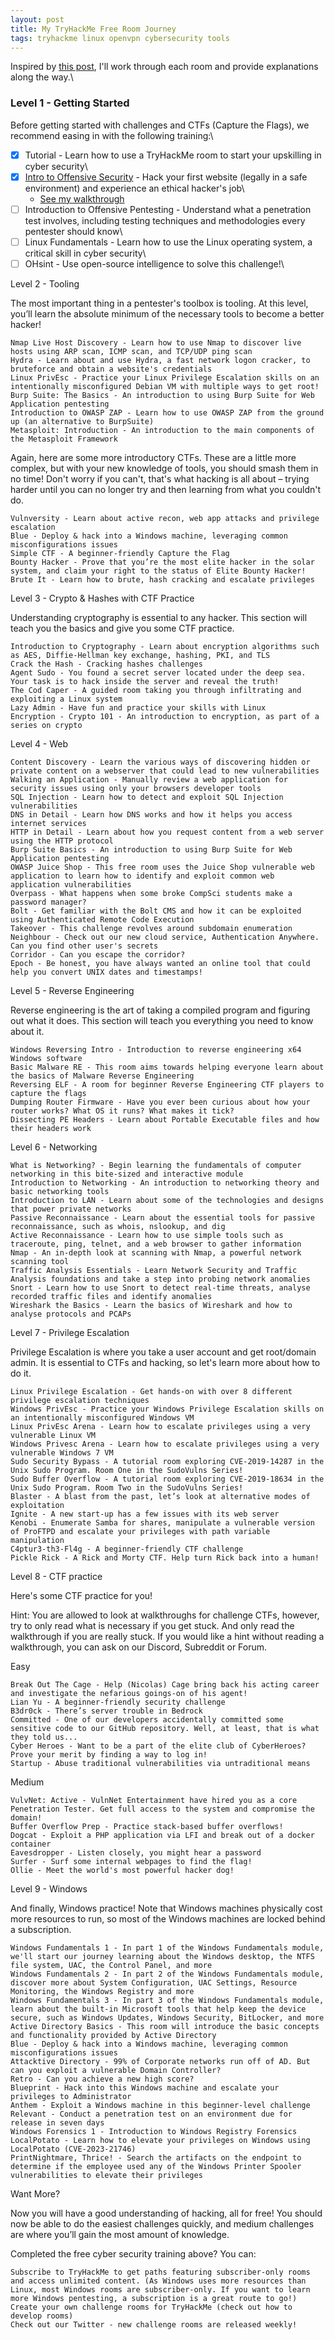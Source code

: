 ```yaml
---
layout: post
title: My TryHackMe Free Room Journey
tags: tryhackme linux openvpn cybersecurity tools
---
```

Inspired by [this post](https://tryhackme.com/r/resources/blog/free_path), I'll work through each room and provide explanations along the way.\

### Level 1 - Getting Started

Before getting started with challenges and CTFs (Capture the Flags), we recommend easing in with the following training:\
- [x] Tutorial - Learn how to use a TryHackMe room to start your upskilling in cyber security\
- [x] [Intro to Offensive Security](https://tryhackme.com/room/introtooffensivesecurity) - Hack your first website (legally in a safe environment) and experience an ethical hacker's job\
    - [See my walkthrough](/2024-01-14-tryhackme-intro-offsec.md)
- [ ] Introduction to Offensive Pentesting - Understand what a penetration test involves, including testing techniques and methodologies every pentester should know\
- [ ] Linux Fundamentals - Learn how to use the Linux operating system, a critical skill in cyber security\
- [ ] OHsint - Use open-source intelligence to solve this challenge!\

Level 2 - Tooling

The most important thing in a pentester's toolbox is tooling. At this level, you’ll learn the absolute minimum of the necessary tools to become a better hacker!

    Nmap Live Host Discovery - Learn how to use Nmap to discover live hosts using ARP scan, ICMP scan, and TCP/UDP ping scan
    Hydra - Learn about and use Hydra, a fast network logon cracker, to bruteforce and obtain a website's credentials
    Linux PrivEsc - Practice your Linux Privilege Escalation skills on an intentionally misconfigured Debian VM with multiple ways to get root!
    Burp Suite: The Basics - An introduction to using Burp Suite for Web Application pentesting
    Introduction to OWASP ZAP - Learn how to use OWASP ZAP from the ground up (an alternative to BurpSuite)
    Metasploit: Introduction - An introduction to the main components of the Metasploit Framework 

Again, here are some more introductory CTFs. These are a little more complex, but with your new knowledge of tools, you should smash them in no time! Don't worry if you can't, that's what hacking is all about – trying harder until you can no longer try and then learning from what you couldn't do.

    Vulnversity - Learn about active recon, web app attacks and privilege escalation
    Blue - Deploy & hack into a Windows machine, leveraging common misconfigurations issues
    Simple CTF - A beginner-friendly Capture the Flag
    Bounty Hacker - Prove that you’re the most elite hacker in the solar system, and claim your right to the status of Elite Bounty Hacker!
    Brute It - Learn how to brute, hash cracking and escalate privileges

Level 3 - Crypto & Hashes with CTF Practice

Understanding cryptography is essential to any hacker. This section will teach you the basics and give you some CTF practice.

    Introduction to Cryptography - Learn about encryption algorithms such as AES, Diffie-Hellman key exchange, hashing, PKI, and TLS
    Crack the Hash - Cracking hashes challenges
    Agent Sudo - You found a secret server located under the deep sea. Your task is to hack inside the server and reveal the truth!
    The Cod Caper - A guided room taking you through infiltrating and exploiting a Linux system
    Lazy Admin - Have fun and practice your skills with Linux
    Encryption - Crypto 101 - An introduction to encryption, as part of a series on crypto

Level 4 - Web

    Content Discovery - Learn the various ways of discovering hidden or private content on a webserver that could lead to new vulnerabilities
    Walking an Application - Manually review a web application for security issues using only your browsers developer tools
    SQL Injection - Learn how to detect and exploit SQL Injection vulnerabilities
    DNS in Detail - Learn how DNS works and how it helps you access internet services
    HTTP in Detail - Learn about how you request content from a web server using the HTTP protocol
    Burp Suite Basics - An introduction to using Burp Suite for Web Application pentesting
    OWASP Juice Shop - This free room uses the Juice Shop vulnerable web application to learn how to identify and exploit common web application vulnerabilities
    Overpass - What happens when some broke CompSci students make a password manager?
    Bolt - Get familiar with the Bolt CMS and how it can be exploited using Authenticated Remote Code Execution
    Takeover - This challenge revolves around subdomain enumeration
    Neighbour - Check out our new cloud service, Authentication Anywhere. Can you find other user's secrets
    Corridor - Can you escape the corridor?
    Epoch - Be honest, you have always wanted an online tool that could help you convert UNIX dates and timestamps!

Level 5 - Reverse Engineering

Reverse engineering is the art of taking a compiled program and figuring out what it does. This section will teach you everything you need to know about it.

    Windows Reversing Intro - Introduction to reverse engineering x64 Windows software
    Basic Malware RE - This room aims towards helping everyone learn about the basics of Malware Reverse Engineering
    Reversing ELF - A room for beginner Reverse Engineering CTF players to capture the flags
    Dumping Router Firmware - Have you ever been curious about how your router works? What OS it runs? What makes it tick?
    Dissecting PE Headers - Learn about Portable Executable files and how their headers work

Level 6 - Networking

    What is Networking? - Begin learning the fundamentals of computer networking in this bite-sized and interactive module
    Introduction to Networking - An introduction to networking theory and basic networking tools
    Introduction to LAN - Learn about some of the technologies and designs that power private networks
    Passive Reconnaissance - Learn about the essential tools for passive reconnaissance, such as whois, nslookup, and dig
    Active Reconnaissance - Learn how to use simple tools such as traceroute, ping, telnet, and a web browser to gather information
    Nmap - An in-depth look at scanning with Nmap, a powerful network scanning tool
    Traffic Analysis Essentials - Learn Network Security and Traffic Analysis foundations and take a step into probing network anomalies
    Snort - Learn how to use Snort to detect real-time threats, analyse recorded traffic files and identify anomalies
    Wireshark the Basics - Learn the basics of Wireshark and how to analyse protocols and PCAPs

Level 7 - Privilege Escalation

Privilege Escalation is where you take a user account and get root/domain admin. It is essential to CTFs and hacking, so let's learn more about how to do it.

    Linux Privilege Escalation - Get hands-on with over 8 different privilege escalation techniques
    Windows PrivEsc - Practice your Windows Privilege Escalation skills on an intentionally misconfigured Windows VM
    Linux PrivEsc Arena - Learn how to escalate privileges using a very vulnerable Linux VM
    Windows Privesc Arena - Learn how to escalate privileges using a very vulnerable Windows 7 VM
    Sudo Security Bypass - A tutorial room exploring CVE-2019-14287 in the Unix Sudo Program. Room One in the SudoVulns Series!
    Sudo Buffer Overflow - A tutorial room exploring CVE-2019-18634 in the Unix Sudo Program. Room Two in the SudoVulns Series!
    Blaster - A blast from the past, let’s look at alternative modes of exploitation
    Ignite - A new start-up has a few issues with its web server
    Kenobi - Enumerate Samba for shares, manipulate a vulnerable version of ProFTPD and escalate your privileges with path variable manipulation
    C4ptur3-th3-Fl4g - A beginner-friendly CTF challenge
    Pickle Rick - A Rick and Morty CTF. Help turn Rick back into a human!

Level 8 - CTF practice

Here's some CTF practice for you!

Hint: You are allowed to look at walkthroughs for challenge CTFs, however, try to only read what is necessary if you get stuck. And only read the walkthrough if you are really stuck. If you would like a hint without reading a walkthrough, you can ask on our Discord, Subreddit or Forum.

Easy

    Break Out The Cage - Help (Nicolas) Cage bring back his acting career and investigate the nefarious goings-on of his agent!
    Lian Yu - A beginner-friendly security challenge
    B3dr0ck - There’s server trouble in Bedrock
    Committed - One of our developers accidentally committed some sensitive code to our GitHub repository. Well, at least, that is what they told us...
    Cyber Heroes - Want to be a part of the elite club of CyberHeroes? Prove your merit by finding a way to log in!
    Startup - Abuse traditional vulnerabilities via untraditional means

Medium

    VulvNet: Active - VulnNet Entertainment have hired you as a core Penetration Tester. Get full access to the system and compromise the domain!
    Buffer Overflow Prep - Practice stack-based buffer overflows!
    Dogcat - Exploit a PHP application via LFI and break out of a docker container
    Eavesdropper - Listen closely, you might hear a password
    Surfer - Surf some internal webpages to find the flag!
    Ollie - Meet the world's most powerful hacker dog!

Level 9 - Windows

And finally, Windows practice! Note that Windows machines physically cost more resources to run, so most of the Windows machines are locked behind a subscription.

    Windows Fundamentals 1 - In part 1 of the Windows Fundamentals module, we'll start our journey learning about the Windows desktop, the NTFS file system, UAC, the Control Panel, and more
    Windows Fundamentals 2 - In part 2 of the Windows Fundamentals module, discover more about System Configuration, UAC Settings, Resource Monitoring, the Windows Registry and more
    Windows Fundamentals 3 - In part 3 of the Windows Fundamentals module, learn about the built-in Microsoft tools that help keep the device secure, such as Windows Updates, Windows Security, BitLocker, and more
    Active Directory Basics - This room will introduce the basic concepts and functionality provided by Active Directory
    Blue - Deploy & hack into a Windows machine, leveraging common misconfigurations issues
    Attacktive Directory - 99% of Corporate networks run off of AD. But can you exploit a vulnerable Domain Controller?
    Retro - Can you achieve a new high score?
    Blueprint - Hack into this Windows machine and escalate your privileges to Administrator
    Anthem - Exploit a Windows machine in this beginner-level challenge
    Relevant - Conduct a penetration test on an environment due for release in seven days
    Windows Forensics 1 - Introduction to Windows Registry Forensics
    LocalPotato - Learn how to elevate your privileges on Windows using LocalPotato (CVE-2023-21746)
    PrintNightmare, Thrice! - Search the artifacts on the endpoint to determine if the employee used any of the Windows Printer Spooler vulnerabilities to elevate their privileges

Want More?

Now you will have a good understanding of hacking, all for free! You should now be able to do the easiest challenges quickly, and medium challenges are where you’ll gain the most amount of knowledge.

Completed the free cyber security training above? You can:

    Subscribe to TryHackMe to get paths featuring subscriber-only rooms and access unlimited content. (As Windows uses more resources than Linux, most Windows rooms are subscriber-only. If you want to learn more Windows pentesting, a subscription is a great route to go!)
    Create your own challenge rooms for TryHackMe (check out how to develop rooms)
    Check out our Twitter - new challenge rooms are released weekly!